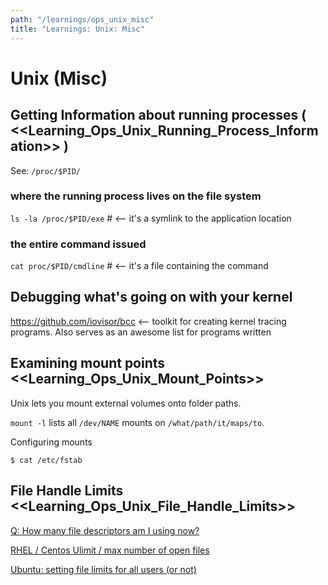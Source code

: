 ```yaml
---
path: "/learnings/ops_unix_misc"
title: "Learnings: Unix: Misc"
---
```


# Unix (Misc)

## Getting Information about running processes ( <<Learning_Ops_Unix_Running_Process_Information>> )

See: `/proc/$PID/`

### where the running process lives on the file system

`ls -la /proc/$PID/exe`  # <-- it's a symlink to the application location

### the entire command issued

`cat proc/$PID/cmdline`  # <-- it's a file containing the command

## Debugging what's going on with your kernel 

https://github.com/iovisor/bcc <-- toolkit for creating kernel tracing programs. Also serves as an awesome list for programs written

## Examining mount points <<Learning_Ops_Unix_Mount_Points>>

Unix lets you mount external volumes onto folder paths.

`mount -l` lists all `/dev/NAME` mounts on `/what/path/it/maps/to`.

Configuring mounts

`$ cat /etc/fstab`

## File Handle Limits <<Learning_Ops_Unix_File_Handle_Limits>>
[Q: How many file descriptors am I using now?](https://www.cyberciti.biz/tips/linux-procfs-file-descriptors.html)

[RHEL / Centos Ulimit / max number of open files](https://tuxgen.blogspot.com/2014/01/centosrhel-ulimit-and-maximum-number-of.html)

[Ubuntu: setting file limits for all users (or not)](https://serverfault.com/a/570560/91037)
